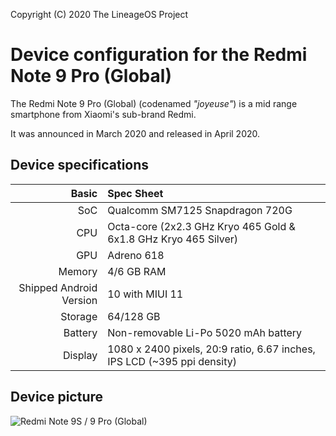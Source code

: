 Copyright (C) 2020 The LineageOS Project

Device configuration for the Redmi Note 9 Pro (Global)
============================================

The Redmi Note 9 Pro (Global) (codenamed _"joyeuse"_) is a mid range smartphone from Xiaomi's sub-brand Redmi.

It was announced in March 2020 and released in April 2020.

## Device specifications

Basic   | Spec Sheet
-------:|:-------------------------
SoC     | Qualcomm SM7125 Snapdragon 720G
CPU     | Octa-core (2x2.3 GHz Kryo 465 Gold & 6x1.8 GHz Kryo 465 Silver)
GPU     | Adreno 618
Memory  | 4/6 GB RAM
Shipped Android Version | 10 with MIUI 11
Storage | 64/128 GB
Battery | Non-removable Li-Po 5020 mAh battery
Display | 1080 x 2400 pixels, 20:9 ratio, 6.67 inches, IPS LCD (~395 ppi density)

## Device picture

![Redmi Note 9S / 9 Pro (Global)](https://cdn-files.kimovil.com/default/0004/36/thumb_335718_default_big.jpeg "Redmi Note 9S / 9 Pro (India)")
